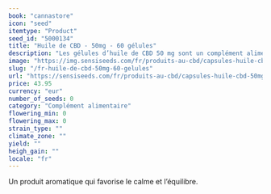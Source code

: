 ```yaml
---
book: "cannastore"
icon: "seed"
itemtype: "Product"
seed_id: "5000134"
title: "Huile de CBD - 50mg - 60 gélules"
description: "Les gélules d’huile de CBD 50 mg sont un complément alimentaire doux et efficace de cannabinol, un composant naturel de la plante Cannabis sativa L. plant."
image: "https://img.sensiseeds.com/fr/produits-au-cbd/capsules-huile-cbd-50mg-image.png"
slug: "/fr-huile-de-cbd-50mg-60-gelules"
url: "https://sensiseeds.com/fr/produits-au-cbd/capsules-huile-cbd-50mg?a_aid=cannastore"
price: 43.95
currency: "eur"
number_of_seeds: 0
category: "Complément alimentaire"
flowering_min: 0
flowering_max: 0
strain_type: ""
climate_zone: ""
yield: ""
heigh_gain: ""
locale: "fr"
---
```

Un produit aromatique qui favorise le calme et l’équilibre.
